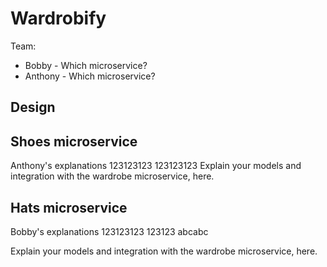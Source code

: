 # Wardrobify

Team:

* Bobby - Which microservice?
* Anthony - Which microservice?

## Design

## Shoes microservice

Anthony's explanations
123123123
123123123
Explain your models and integration with the wardrobe
microservice, here.

## Hats microservice
Bobby's explanations
123123123
123123
abcabc

Explain your models and integration with the wardrobe
microservice, here.
